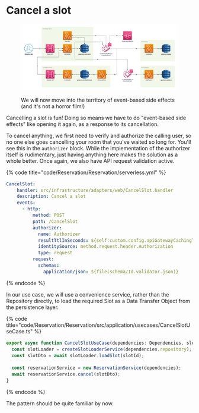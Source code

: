 # Cancel a slot

<figure><img src="../../../.gitbook/assets/Get-A-Room Solution 5.png" alt=""><figcaption><p>We will now move into the territory of event-based side effects (and it's not a horror film!)</p></figcaption></figure>

Cancelling a slot is fun! Doing so means we have to do "event-based side effects" like opening it again, as a response to its cancellation.

To cancel anything, we first need to verify and authorize the calling user, so no one else goes cancelling your room that you've waited so long for. You'll see this in the `authorizer` block. While the implementation of the authorizer itself is rudimentary, just having anything here makes the solution as a whole better. Once again, we also have API request validation active.

{% code title="code/Reservation/Reservation/serverless.yml" %}
```yaml
CancelSlot:
    handler: src/infrastructure/adapters/web/CancelSlot.handler
    description: Cancel a slot
    events:
      - http:
          method: POST
          path: /CancelSlot
          authorizer:
            name: Authorizer
            resultTtlInSeconds: ${self:custom.config.apiGatewayCachingTtlValue}
            identitySource: method.request.header.Authorization
            type: request
          request:
            schemas:
              application/json: ${file(schema/Id.validator.json)}
```
{% endcode %}

In our use case, we will use a convenience service, rather than the Repository directly, to load the required Slot as a Data Transfer Object from the persistence layer.

{% code title="code/Reservation/Reservation/src/application/usecases/CancelSlotUseCase.ts" %}
```typescript
export async function CancelSlotUseCase(dependencies: Dependencies, slotId: SlotId): Promise<void> {
  const slotLoader = createSlotLoaderService(dependencies.repository);
  const slotDto = await slotLoader.loadSlot(slotId);

  const reservationService = new ReservationService(dependencies);
  await reservationService.cancel(slotDto);
}
```
{% endcode %}

The pattern should be quite familiar by now.
